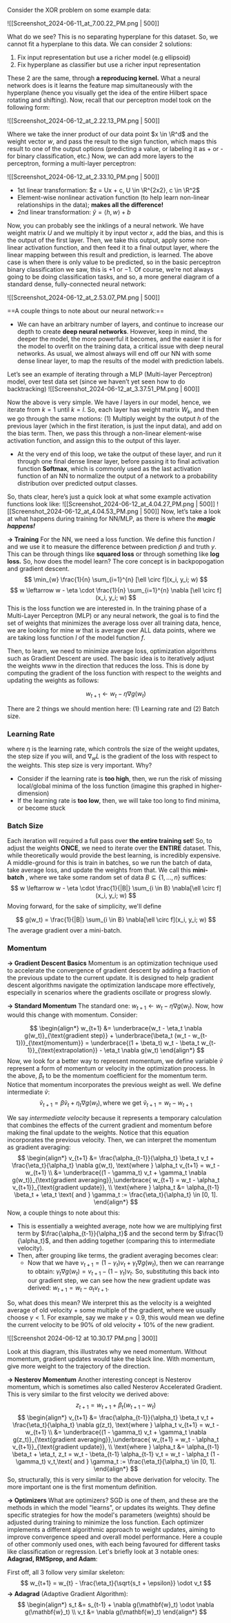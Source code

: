 Consider the XOR problem on some example data:

![[Screenshot_2024-06-11_at_7.00.22_PM.png | 500]]

What do we see? This is no separating hyperplane for this dataset. So, we cannot fit a hyperplane to this data. We can consider 2 solutions:

1. Fix input representation but use a richer model (e.g ellipsoid)
2. Fix hyperplane as classifier but use a richer input representation

These 2 are the same, through **a reproducing kernel.** What a neural network does is it learns the feature map simultaneously with the hyperplane (hence you visually get the idea of the entire Hilbert space rotating and shifting). Now, recall that our perceptron model took on the following form:

![[Screenshot_2024-06-12_at_2.22.13_PM.png | 500]]

Where we take the inner product of our data point $x \in \R^d$﻿ and the weight vector $w$﻿, and pass the result to the sign function, which maps this result to one of the output options (predicting a value, or labeling it as + or - for binary classification, etc.) Now, we can add more layers to the perceptron, forming a multi-layer perceptron:

![[Screenshot_2024-06-12_at_2.33.10_PM.png | 500]]

- 1st linear transformation: $z = Ux + c, U \in \R^{2x2}, c \in \R^2$﻿
- Element-wise nonlinear activation function (to help learn non-linear relationships in the data); **makes all the difference!**
- 2nd linear transformation: $\hat y = \langle h, w \rangle + b$﻿

Now, you can probably see the inklings of a neural network. We have weight matrix $U$﻿ and we multiply it by input vector $x$﻿, add the bias, and this is the output of the first layer. Then, we take this output, apply some non-linear activation function, and then feed it to a final output layer, where the linear mapping between this result and prediction, is learned. The above case is when there is only value to be predicted, so in the basic perceptron binary classification we saw, this is $+1$﻿ or $-1$﻿. Of course, we’re not always going to be doing classification tasks, and so, a more general diagram of a standard dense, fully-connected neural network:

![[Screenshot_2024-06-12_at_2.53.07_PM.png | 500]]

==A couple things to note about our neural network:==

- We can have an arbitrary number of layers, and continue to increase our depth to create **deep neural networks**. However, keep in mind, the deeper the model, the more powerful it becomes, and the easier it is for the model to overfit on the training data, a critical issue with deep neural networks. As usual, we almost always will end off our NN with some dense linear layer, to map the results of the model with prediction labels.

Let’s see an example of iterating through a MLP (Multi-layer Perceptron) model, over test data set (since we haven’t yet seen how to do backtracking)
![[Screenshot_2024-06-12_at_3.37.51_PM.png | 600]]

Now the above is very simple. We have $l$﻿ layers in our model, hence, we iterate from $k = 1$﻿ until $k = l$﻿. So, each layer has weight matrix $W_k$﻿, and then we go through the same motions: (1) Multiply weight by the output $h$﻿ of the previous layer (which in the first iteration, is just the input data), and add on the bias term. Then, we pass this through a non-linear element-wise activation function, and assign this to the output of this layer.

- At the very end of this loop, we take the output of these layer, and run it through one final dense linear layer, before passing it to final activation function **Softmax**, which is commonly used as the last activation function of an NN to normalize the output of a network to a probability distribution over predicted output classes.

So, thats clear, here’s just a quick look at what some example activation functions look like:
![[Screenshot_2024-06-12_at_4.04.27_PM.png | 500]]
![[Screenshot_2024-06-12_at_4.04.53_PM.png | 500]]
Now, let’s take a look at what happens during training for NN/MLP, as there is where the _**magic happens!**_

**-> Training**
For the NN, we need a loss function. We define this function $l$﻿ and we use it to measure the difference between prediction $\hat p$﻿ and truth $y$﻿. This can be through things like **squared loss** or through something like **log loss.** So, how does the model learn? The core concept is in backpopogation and gradient descent. 
$$
\min_{w} \frac{1}{n} \sum_{i=1}^{n} [\ell \circ f](x_i, y_i; w) 
$$
$$
w \leftarrow w - \eta \cdot \frac{1}{n} \sum_{i=1}^{n} \nabla [\ell \circ f](x_i, y_i; w) 
$$
This is the loss function we are interested in. In the training phase of a Multi-Layer Perceptron (MLP) or any neural network, the goal is to find the set of weights that minimizes the average loss over all training data, hence, we are looking for mine $w$ that is average over ALL data points, where we are taking loss function $l$ of the model function $f$. 

Then, to learn, we need to minimize average loss, optimization algorithms such as Gradient Descent are used. The basic idea is to iteratively adjust the weights www in the direction that reduces the loss. This is done by computing the gradient of the loss function with respect to the weights and updating the weights as follows:

$$
w_{t+1} \leftarrow w_t - \eta \nabla g(w_t)
$$

There are 2 things we should mention here: (1) Learning rate and (2) Batch size.
### Learning Rate
where $\eta$ is the learning rate, which controls the size of the weight updates, the step size if you will, and $\nabla_w L$ is the gradient of the loss with respect to the weights. This step size is very important. Why?
- Consider if the learning rate is **too high**, then, we run the risk of missing local/global minima of the loss function (imagine this graphed in higher-dimension)
- If the learning rate is **too low**, then, we will take too long to find minima, or become stuck

### Batch Size
Each iteration will required a full pass over **the entire training set**! So, to adjust the weights **ONCE**, we need to iterate over the **ENTIRE** dataset. This, while theoretically would provide the best learning, is incredibly expensive. A middle-ground for this is train in batches, so we run the batch of data, take average loss, and update the weights from that. We call this **mini-batch** , where we take some random set of data $B \subseteq  \{1,...,n \}$ suffices:
$$
w \leftarrow w - \eta \cdot \frac{1}{|B|} \sum_{i \in B} \nabla[\ell \circ f](x_i, y_i; w)
$$
Moving forward, for the sake of simplicity, we'll define

$$
g(w_t) = \frac{1}{|B|} \sum_{i \in B} \nabla[\ell \circ f](x_i, y_i; w)
$$
The average gradient over a mini-batch. 
### Momentum 
**-> Gradient Descent Basics**
Momentum is an optimization technique used to accelerate the convergence of gradient descent by adding a fraction of the previous update to the current update. It is designed to help gradient descent algorithms navigate the optimization landscape more effectively, especially in scenarios where the gradients oscillate or progress slowly.

**-> Standard Momentum**
The standard one: $w_{t+1} \leftarrow w_t - \eta \nabla g(w_t)$. Now, how would this change with momentum. Consider:

$$
\begin{align*} w_{t+1} &= \underbrace{w_t - \eta_t \nabla g(w_t)}_{\text{gradient step}} + \underbrace{\beta_t (w_t - w_{t-1})}_{\text{momentum}} = \underbrace{(1 + \beta_t) w_t - \beta_t w_{t-1}}_{\text{extrapolation}} - \eta_t \nabla g(w_t) \end{align*}
$$
Now, we look for a better way to represent momentum, we define variable $\tilde v$ represent a form of momentum or velocity in the optimization process. In the above, $\beta_t$ to be the momentum coefficient for the momentum term. Notice that momentum incorporates the previous weight as well. We define intermediate $\tilde v$:
$$
\tilde v_{t+1} = \beta \tilde v_t + \eta_t\nabla g(w_t), \text{where we get } \tilde v_{t+1} = w_t - w_{t+1}
$$

We say *intermediate velocity* because it represents a temporary calculation that combines the effects of the current gradient and momentum before making the final update to the weights. Notice that this equation incorporates the previous velocity. Then, we can interpret the momentum as gradient averaging:
$$
\begin{align*} v_{t+1} &= \frac{\alpha_{t-1}}{\alpha_t} \beta_t v_t + \frac{\eta_t}{\alpha_t} \nabla g(w_t), \text{where } \alpha_t v_{t+1} = w_t - w_{t+1} \\ &= \underbrace{(1 - \gamma_t) v_t + \gamma_t \nabla g(w_t)}_{\text{gradient averaging}},\underbrace{ w_{t+1} = w_t - \alpha_t v_{t+1}}_{\text{gradient update}}, \\ \text{where } \alpha_t &= \alpha_{t-1} \beta_t + \eta_t \text{ and } \gamma_t := \frac{\eta_t}{\alpha_t} \in [0, 1]. \end{align*}
$$
Now, a couple things to note about this:
- This is essentially a weighted average, note how we are multiplying first term by $\frac{\alpha_{t-1}}{\alpha_t}$ and the second term by $\frac{1}{\alpha_t}$, and then adding together (comparing this to intermediate velocity).
- Then, after grouping like terms, the gradient averaging becomes clear:
	- Now that we have $v_{t+1} = (1 - \gamma_t) v_t + \gamma_t \nabla g(w_t)$, then we can rearrange to obtain: $\gamma_t \nabla g(w_t) = v_{t+1} - (1 - \gamma_t) v_t$. So, substituting this back into our gradient step, we can see how the new gradient update was derived: $w_{t+1} = w_t - \alpha_t v_{t+1}$.

So, what does this mean? We interpret this as the velocity is a weighted average of old velocity + some multiple of the gradient, where we usually choose $\gamma \lt 1$. For example, say we make $\gamma = 0.9$, this would mean we define the current velocity to be 90% of old velocity + 10% of the new gradient. 

![[Screenshot 2024-06-12 at 10.30.17 PM.png | 300]]

Look at this diagram, this illustrates why we need momentum. Without momentum, gradient updates would take the black line. With momentum, give more weight to the trajectory of the direction. 

**-> Nesterov Momentum**
Another interesting concept is Nesterov momentum, which is sometimes also called Nesterov Accelerated Gradient. This is very similar to the first velocity we derived above:
$$
z_{t+1} = w_{t+1} + \beta_t(w_{t+1} - w_t)
$$
$$
\begin{align*} v_{t+1} &= \frac{\alpha_{t-1}}{\alpha_t} \beta_t v_t + \frac{\eta_t}{\alpha_t} \nabla g(z_t), \text{where } \alpha_t v_{t+1} = w_t - w_{t+1} \\ &= \underbrace{(1 - \gamma_t) v_t + \gamma_t \nabla g(z_t)}_{\text{gradient averaging}},\underbrace{ w_{t+1} = w_t - \alpha_t v_{t+1}}_{\text{gradient update}}, \\ \text{where } \alpha_t &= \alpha_{t-1} \beta_t + \eta_t,
z_t = w_t - \beta_{t-1} \alpha_{t-1} v_t = w_t - \alpha_t (1 - \gamma_t) v_t,\text{ and } \gamma_t := \frac{\eta_t}{\alpha_t} \in [0, 1]. \end{align*}
$$
So, structurally, this is very similar to the above derivation for velocity. The more important one is the first momentum definition. 


**-> Optimizers**
What are optimizers? SGD is one of them, and these are the methods in which the model "learns", or updates its weights. They define specific strategies for how the model's parameters (weights) should be adjusted during training to minimize the loss function. Each optimizer implements a different algorithmic approach to weight updates, aiming to improve convergence speed and overall model performance. Here a couple of other commonly used ones, with each being favoured for different tasks like classification or regression. Let's briefly look at 3 notable ones: **Adagrad, RMSprop, and Adam**:

First off, all 3 follow very similar skeleton:
$$
w_{t+1} = w_{t} - \frac{\eta_t}{\sqrt{s_t + \epsilon}} \odot v_t
$$
**-> Adagrad** (Adaptive Gradient Algorithm):
$$
\begin{align*}
s_t &= s_{t-1} + \nabla g(\mathbf{w}_t) \odot \nabla g(\mathbf{w}_t) \\ v_t &= \nabla g(\mathbf{w}_t)
\end{align*}
$$
